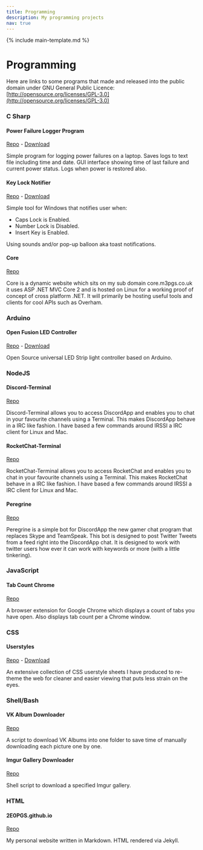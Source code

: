 ```yaml
---
title: Programming
description: My programming projects
nav: true
---
```


{% include main-template.md %}

# Programming

Here are links to some programs that made and released into the public domain under GNU General Public Licence: [http://opensource.org/licenses/GPL-3.0](http://opensource.org/licenses/GPL-3.0)

### C Sharp

#### Power Failure Logger Program

[Repo](https://bitbucket.org/2E0PGS/power-failure-logger-program) - [Download](https://bitbucket.org/2E0PGS/power-failure-logger-program/downloads)

Simple program for logging power failures on a laptop. Saves logs to text file including time and date. GUI interface showing time of last failure and current power status. Logs when power is restored also.

#### Key Lock Notifier

[Repo](https://bitbucket.org/2E0PGS/key-lock-notifier) - [Download](https://bitbucket.org/2E0PGS/key-lock-notifier/downloads)

Simple tool for Windows that notifies user when:

* Caps Lock is Enabled.
* Number Lock is Disabled.
* Insert Key is Enabled.

Using sounds and/or pop-up balloon aka toast notifications.

#### Core

[Repo](https://bitbucket.org/2E0PGS/core)

Core is a dynamic website which sits on my sub domain core.m3pgs.co.uk it uses ASP .NET MVC Core 2 and is hosted on Linux for a working proof of concept of cross platform .NET. It will primarily be hosting useful tools and clients for cool APIs such as Overham.

### Arduino

#### Open Fusion LED Controller

[Repo](https://bitbucket.org/2E0PGS/open-fusion-led-controller-main) - [Download](https://bitbucket.org/2E0PGS/open-fusion-led-controller-arduino)

Open Source universal LED Strip light controller based on Arduino.

### NodeJS

#### Discord-Terminal

[Repo](https://bitbucket.org/2E0PGS/discord-terminal)

Discord-Terminal allows you to access DiscordApp and enables you to chat in your favourite channels using a Terminal. This makes DiscordApp behave in a IRC like fashion. I have based a few commands around IRSSI a IRC client for Linux and Mac.

#### RocketChat-Terminal

[Repo](https://bitbucket.org/2E0PGS/rocketchat-terminal)

RocketChat-Terminal allows you to access RocketChat and enables you to chat in your favourite channels using a Terminal. This makes RocketChat behave in a IRC like fashion. I have based a few commands around IRSSI a IRC client for Linux and Mac.

#### Peregrine

[Repo](https://bitbucket.org/2E0PGS/peregrine)

Peregrine is a simple bot for DiscordApp the new gamer chat program that replaces Skype and TeamSpeak. This bot is designed to post Twitter Tweets from a feed right into the DiscordApp chat. It is designed to work with twitter users how ever it can work with keywords or more (with a little tinkering).

### JavaScript

#### Tab Count Chrome

[Repo](https://bitbucket.org/2E0PGS/tab-count-chrome)

A browser extension for Google Chrome which displays a count of tabs you have open. Also displays tab count per a Chrome window.

### CSS

#### Userstyles

[Repo](https://bitbucket.org/2E0PGS/userstyles) - [Download](https://userstyles.org/users/358475)

An extensive collection of CSS userstyle sheets I have produced to re-theme the web for cleaner and easier viewing that puts less strain on the eyes.

### Shell/Bash

#### VK Album Downloader

[Repo](https://bitbucket.org/2E0PGS/vk-album-downloader)

A script to download VK Albums into one folder to save time of manually downloading each picture one by one.

#### Imgur Gallery Downloader

[Repo](https://bitbucket.org/2E0PGS/imgur-gallery-downloader)

Shell script to download a specified Imgur gallery.

### HTML

#### 2E0PGS.github.io

[Repo](https://github.com/2E0PGS/2E0PGS.github.io)

My personal website written in Markdown. HTML rendered via Jekyll.
